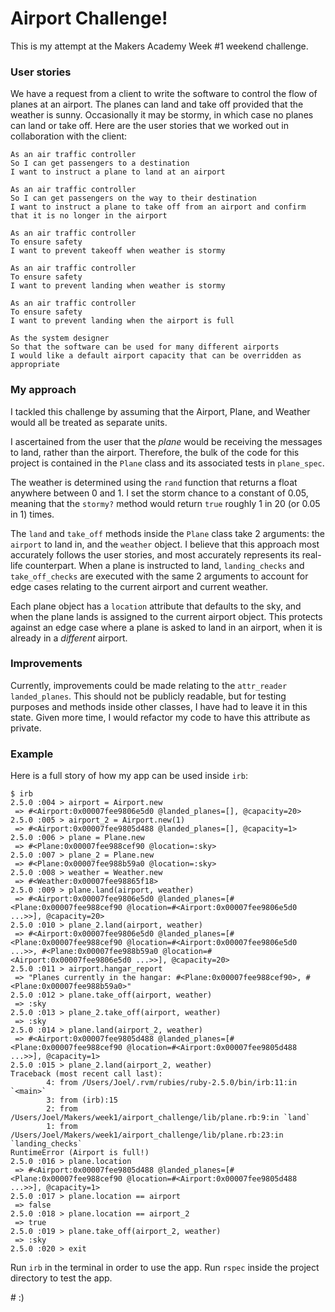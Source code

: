 # Airport Challenge!

This is my attempt at the Makers Academy Week \#1 weekend challenge.

### User stories

We have a request from a client to write the software to control the flow of planes at an airport. The planes can land and take off provided that the weather is sunny. Occasionally it may be stormy, in which case no planes can land or take off.  Here are the user stories that we worked out in collaboration with the client:

```
As an air traffic controller
So I can get passengers to a destination
I want to instruct a plane to land at an airport

As an air traffic controller
So I can get passengers on the way to their destination
I want to instruct a plane to take off from an airport and confirm that it is no longer in the airport

As an air traffic controller
To ensure safety
I want to prevent takeoff when weather is stormy

As an air traffic controller
To ensure safety
I want to prevent landing when weather is stormy

As an air traffic controller
To ensure safety
I want to prevent landing when the airport is full

As the system designer
So that the software can be used for many different airports
I would like a default airport capacity that can be overridden as appropriate
```

### My approach

I tackled this challenge by assuming that the Airport, Plane, and Weather would all be treated as separate units.

I ascertained from the user that the *plane* would be receiving the messages to land, rather than the airport. Therefore, the bulk of the code for this project is contained in the `Plane` class and its associated tests in `plane_spec`.

The weather is determined using the `rand` function that returns a float anywhere between 0 and 1. I set the storm chance to a constant of 0.05, meaning that the `stormy?` method would return `true` roughly 1 in 20 (or 0.05 in 1) times.

The `land` and `take_off` methods inside the `Plane` class take 2 arguments: the `airport` to land in, and the `weather` object. I believe that this approach most accurately follows the user stories, and most accurately represents its real-life counterpart. When a plane is instructed to land, `landing_checks` and `take_off_checks` are executed with the same 2 arguments to account for edge cases relating to the current airport and current weather.

Each plane object has a `location` attribute that defaults to the sky, and when the plane lands is assigned to the current airport object. This protects against an edge case where a plane is asked to land in an airport, when it is already in a *different* airport.

### Improvements

Currently, improvements could be made relating to the `attr_reader` `landed_planes`. This should not be publicly readable, but for testing purposes and methods inside other classes, I have had to leave it in this state. Given more time, I would refactor my code to have this attribute as private.

### Example

Here is a full story of how my app can be used inside `irb`:

```
$ irb
2.5.0 :004 > airport = Airport.new  
 => #<Airport:0x00007fee9806e5d0 @landed_planes=[], @capacity=20>  
2.5.0 :005 > airport_2 = Airport.new(1)  
 => #<Airport:0x00007fee9805d488 @landed_planes=[], @capacity=1>  
2.5.0 :006 > plane = Plane.new  
 => #<Plane:0x00007fee988cef90 @location=:sky>  
2.5.0 :007 > plane_2 = Plane.new  
 => #<Plane:0x00007fee988b59a0 @location=:sky>  
2.5.0 :008 > weather = Weather.new  
 => #<Weather:0x00007fee98865f18>  
2.5.0 :009 > plane.land(airport, weather)  
 => #<Airport:0x00007fee9806e5d0 @landed_planes=[#<Plane:0x00007fee988cef90 @location=#<Airport:0x00007fee9806e5d0 ...>>], @capacity=20>  
2.5.0 :010 > plane_2.land(airport, weather)  
 => #<Airport:0x00007fee9806e5d0 @landed_planes=[#<Plane:0x00007fee988cef90 @location=#<Airport:0x00007fee9806e5d0 ...>>, #<Plane:0x00007fee988b59a0 @location=#<Airport:0x00007fee9806e5d0 ...>>], @capacity=20>  
2.5.0 :011 > airport.hangar_report  
 => "Planes currently in the hangar: #<Plane:0x00007fee988cef90>, #<Plane:0x00007fee988b59a0>"  
2.5.0 :012 > plane.take_off(airport, weather)  
 => :sky  
2.5.0 :013 > plane_2.take_off(airport, weather)  
 => :sky  
2.5.0 :014 > plane.land(airport_2, weather)  
 => #<Airport:0x00007fee9805d488 @landed_planes=[#<Plane:0x00007fee988cef90 @location=#<Airport:0x00007fee9805d488 ...>>], @capacity=1>  
2.5.0 :015 > plane_2.land(airport_2, weather)  
Traceback (most recent call last):  
        4: from /Users/Joel/.rvm/rubies/ruby-2.5.0/bin/irb:11:in `<main>`  
        3: from (irb):15  
        2: from /Users/Joel/Makers/week1/airport_challenge/lib/plane.rb:9:in `land`    
        1: from /Users/Joel/Makers/week1/airport_challenge/lib/plane.rb:23:in `landing_checks`  
RuntimeError (Airport is full!)  
2.5.0 :016 > plane.location  
 => #<Airport:0x00007fee9805d488 @landed_planes=[#<Plane:0x00007fee988cef90 @location=#<Airport:0x00007fee9805d488 ...>>], @capacity=1>  
2.5.0 :017 > plane.location == airport  
 => false  
2.5.0 :018 > plane.location == airport_2  
 => true  
2.5.0 :019 > plane.take_off(airport_2, weather)  
 => :sky  
2.5.0 :020 > exit
```

Run `irb` in the terminal in order to use the app. Run `rspec` inside the project directory to test the app.

# :) 
